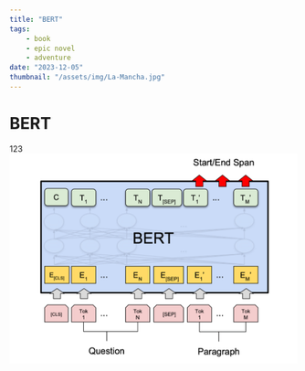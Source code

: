 ```yaml
---
title: "BERT"
tags:
    - book
    - epic novel
    - adventure
date: "2023-12-05"
thumbnail: "/assets/img/La-Mancha.jpg"
---
```

# BERT
123
![屏幕截图 2025-03-03 102051](https://github.com/hivexyz/selfblog/blob/main/images/bert.png)
